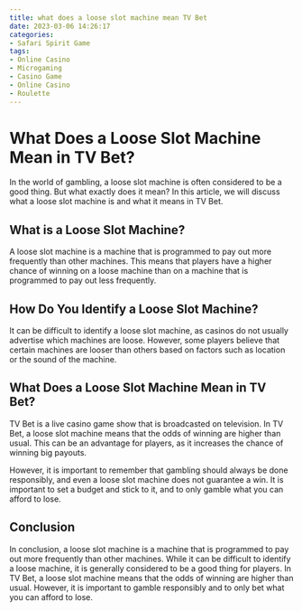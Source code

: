 ```yaml
---
title: what does a loose slot machine mean TV Bet
date: 2023-03-06 14:26:17
categories:
- Safari Spirit Game
tags:
- Online Casino
- Microgaming
- Casino Game
- Online Casino
- Roulette
---
```

# What Does a Loose Slot Machine Mean in TV Bet?

In the world of gambling, a loose slot machine is often considered to be a good thing. But what exactly does it mean? In this article, we will discuss what a loose slot machine is and what it means in TV Bet.

## What is a Loose Slot Machine?

A loose slot machine is a machine that is programmed to pay out more frequently than other machines. This means that players have a higher chance of winning on a loose machine than on a machine that is programmed to pay out less frequently.

## How Do You Identify a Loose Slot Machine?

It can be difficult to identify a loose slot machine, as casinos do not usually advertise which machines are loose. However, some players believe that certain machines are looser than others based on factors such as location or the sound of the machine.

## What Does a Loose Slot Machine Mean in TV Bet?

TV Bet is a live casino game show that is broadcasted on television. In TV Bet, a loose slot machine means that the odds of winning are higher than usual. This can be an advantage for players, as it increases the chance of winning big payouts.

However, it is important to remember that gambling should always be done responsibly, and even a loose slot machine does not guarantee a win. It is important to set a budget and stick to it, and to only gamble what you can afford to lose.

## Conclusion

In conclusion, a loose slot machine is a machine that is programmed to pay out more frequently than other machines. While it can be difficult to identify a loose machine, it is generally considered to be a good thing for players. In TV Bet, a loose slot machine means that the odds of winning are higher than usual. However, it is important to gamble responsibly and to only bet what you can afford to lose.